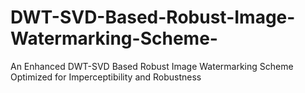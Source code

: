 # DWT-SVD-Based-Robust-Image-Watermarking-Scheme-
An Enhanced DWT-SVD Based Robust Image Watermarking Scheme Optimized for Imperceptibility and Robustness
